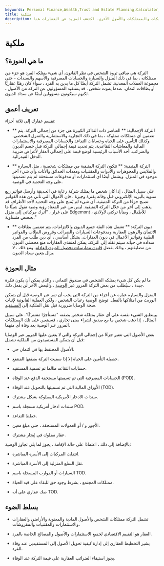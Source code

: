 ```yaml
---
keywords: Personal Finance,Wealth,Trust and Estate Planning,Calculator,Estate,Estate Debt,Gross Estate,Residue Estate
title: ملكية
description: التركة هي المبلغ الجماعي لصافي ثروة الفرد ، بما في ذلك جميع الممتلكات والممتلكات والأصول الأخرى. اكتشف المزيد عن العقارات هنا.
---
```


# ملكية
## ما هي الحوزة؟

التركة هي صافي ثروة الشخص في نظر القانون. أي شيء يمتلكه الفرد هو جزء من ممتلكاته ، بما في ذلك المنزل والسيارة والحسابات المصرفية والأسهم والسندات - حتى مجموعة العملات المعدنية. تشمل التركة أيضًا كل ما يدين به الفرد ، سواء كان رهنًا عقاريًا أو بطاقات ائتمان. عندما يموت شخص ، قد يستفيد المسؤولون عن التركة من الأصول ، لكنهم سيكونون مسؤولين أيضًا عن سداد الديون.

## تعريف أعمق

تقسم عقارك إلى ثلاثة أجزاء:

- ** التركة الإجمالية: ** العناصر ذات التذاكر الكبيرة هي جزء من إجمالي التركة. يتم تضمين أي ممتلكات مملوكة ، بما في ذلك التجارية والاستثمارية والمنزل الشخصي. وكذلك التأمين على الحياة وحسابات التقاعد والحسابات المصرفية والاستثمارات المالية والمعاشات التقاعدية. يتم تحديد قيمة إجمالي التركة قبل خصم الديون والضرائب. أحد الأسباب الرئيسية لوضع قيمة على إجمالي العقار لأغراض ضريبة الدخل الفيدرالية.

- ** التركة المتبقية: ** تتكون التركة المتبقية من ممتلكات شخصية ، مثل السيارة والملابس والمجوهرات والأدوات والمقتنيات ومعدات الحدائق والأثاث وأي شيء آخر موجود في المنزل. ويشمل أيضًا أي استثمارات أو مدفوعات مستحقة لم يتم تضمينها على وجه التحديد في الوصية.

على سبيل المثال ، إذا كان شخص ما يمتلك شركة رعاية في الحديقة وأرسل فواتير ربع سنوية بالبريد الإلكتروني قبل وفاته بفترة وجيزة ، فإن الأموال التي تأتي من هذه الفواتير تصبح جزءًا من التركة المتبقية. أي شيء لم يُمنح على وجه التحديد لأحد الأطراف قد يذهب إلى آخر من خلال التركة المتبقية. ليس من غير المعتاد رؤية وصية تقول شيئًا ما على غرار ، "أترك مركباتي إلى منزل Edgemont للأطفال ، وبقايا تركتي لأولادي ، بحصص متساوية."

- ** ديون التركة: ** تشمل هذه الفئة جميع الديون والالتزامات. يتم تضمين بطاقات الائتمان والرهون العقارية ومدفوعات السيارات والضرائب وقروض الطلاب والفواتير الطبية وفواتير الأعمال في ديون العقارات. بشكل أساسي ، أي دين طُلب من الفرد سداده في حياته سيتم نقله إلى التركة. يمكن لمنفذي العقارات منع محصلي الديون من مضايقتهم ، وذلك بفضل [قانون ممارسات تحصيل الديون العادلة](/fair-debt-collection-practices-act-fdcpa). ومع ذلك ، لا يزال يتعين سداد الديون.

## مثال الحوزة

ما لم يكن كل شيء يمتلكه الشخص في صندوق ائتماني ، والذي يمكن أن يكون فكرة جيدة ، سيُطلب من بعض التركة المرور عبر [الوصية](/probate) ، والبعض الآخر لن يفعل ذلك.

المنزل والسيارة عبارة عن أجزاء من التركة التي يجب أن تمر عبر الوصية قبل أن يتمكن الوريث من امتلاكها بالفعل. توضح الوصية رغبات الشخص ، ولكن العملية القانونية لإثبات صحة الوصايا ضرورية قبل نقل الملكية إلى [المستفيد](/beneficiary).

وينطبق الشيء نفسه على أي عقار يمتلكه شخص بصفته "مستأجرًا مشتركًا". على سبيل المثال ، إذا ذهب شخص ما مع صديق لشراء مبنى تجاري ، فسيتعين على تلك الممتلكات المرور عبر الوصية بعد وفاة أي منهما.

بعض الأصول التي تعتبر جزءًا من إجمالي التركة والتي لا يتعين عليها المرور عبر الوصايا قبل أن يتمكن المستفيدون من الملكية تشمل:

- الأصول المحتفظ بها في ائتمان حي.

- حصيلة التأمين على الحياة إلا إذا سميت التركة بصفتها المنتفع.

- حسابات التقاعد طالما تم تسمية المستفيد.

- الحسابات المصرفية التي تم تسميتها مستحقة الدفع عند الوفاة (POD).

- الأوراق المالية التي تم تسميتها بالتحويل عند الوفاة (TOD).

- سندات الادخار الأمريكية المملوكة بشكل مشترك.

- سندات ادخار أمريكية مسجلة باسم POD.

- خطط التقاعد.

- الأجور و / أو العمولات المستحقة ، حتى مبلغ معين.

- عقار مملوك في إيجار مشترك.

بالإضافة إلى ذلك ، اعتمادًا على حالة الإقامة ، يجوز لما يلي تجاوز الوصية:

- انتقلت المركبات إلى الأسرة المباشرة.

- نقل السلع المنزلية إلى الأسرة المباشرة.

- السيارات أو القوارب المسجلة باسم TOD.

- ممتلكات المجتمع ، بشرط وجود حق للبقاء على قيد الحياة.

- صك عقاري على أنه TOD.

## يسلط الضوء

- تشمل التركة ممتلكات الشخص والأصول المادية والمعنوية والأراضي والعقارات والاستثمارات والمقتنيات والمفروشات.

- العقار هو التقييم الاقتصادي لجميع الاستثمارات والأصول والمصالح الخاصة بالفرد.

- يشير التخطيط العقاري إلى إدارة كيفية تحويل الأصول إلى المستفيدين عند وفاة الفرد.

- يجوز استيفاء الضرائب العقارية على قيمة التركة عند الوفاة.

